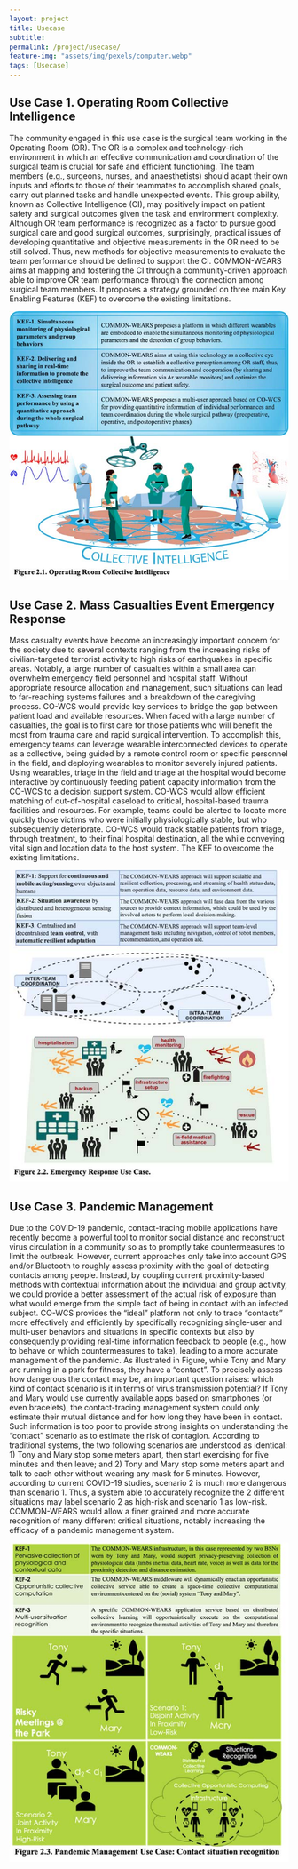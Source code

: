 ```yaml
---
layout: project
title: Usecase
subtitle:   
permalink: /project/usecase/
feature-img: "assets/img/pexels/computer.webp"
tags: [Usecase]
---
```


## Use Case 1. Operating Room Collective Intelligence  
The community engaged in this use case is the surgical team working in the Operating Room (OR). The OR is a complex and technology-rich environment in which an effective communication and coordination of the surgical team is crucial for safe and efficient functioning. The team members (e.g., surgeons, nurses, and anaesthetists) should adapt their own inputs and efforts to those of their teammates to accomplish shared goals, carry out planned tasks and handle unexpected events. This group ability, known as Collective Intelligence (CI), may positively impact on patient safety and surgical outcomes given the task and environment complexity. Although OR team performance is recognized as a factor to pursue good surgical care and good surgical outcomes, surprisingly, practical issues of developing quantitative and objective measurements in the OR need to be still solved. Thus, new methods for objective measurements to evaluate the team performance should be defined to support the CI. COMMON-WEARS aims at mapping and fostering the CI through a community-driven approach able to improve OR team performance through the connection among surgical team members. It proposes a strategy grounded on three main Key Enabling Features (KEF) to overcome the existing limitations.  

![fig_2.1](../../assets/img/project/modelloA_2020HCWWLP_2.jpg "Conventional WCS Architecture and data provided by WCS")  

## Use Case 2. Mass Casualties Event Emergency Response  
Mass casualty events have become an increasingly important concern for the society due to several contexts ranging from the increasing risks of civilian-targeted terrorist activity to high risks of earthquakes in specific areas. Notably, a large number of casualties within a small area can overwhelm emergency field personnel and hospital staff. Without appropriate resource allocation and management, such situations can lead to far-reaching systems failures and a breakdown of the caregiving process. CO-WCS would provide key services to bridge the gap between patient load and available resources. When faced with a large number of casualties, the goal is to first care for those patients who will benefit the most from trauma care and rapid surgical intervention. To accomplish this, emergency teams can leverage wearable interconnected devices to operate as a collective, being guided by a remote control room or specific personnel in the field, and deploying wearables to monitor severely injured patients. Using wearables, triage in the field and triage at the hospital would become interactive by continuously feeding patient capacity information from the CO-WCS to a decision support system. CO-WCS would allow efficient matching of out-of-hospital caseload to critical, hospital-based trauma facilities and resources. For example, teams could be alerted to locate more quickly those victims who were initially physiologically stable, but who subsequently deteriorate. CO-WCS would track stable patients from triage, through treatment, to their final hospital destination, all the while conveying vital sign and location data to the host system. The KEF to overcome the existing limitations.

![fig_2.2](../../assets/img/project/modelloA_2020HCWWLP_3.jpg)  

## Use Case 3. Pandemic Management  
Due to the COVID-19 pandemic, contact-tracing mobile applications have recently become a powerful tool to monitor social distance and reconstruct virus circulation in a community so as to promptly take countermeasures to limit the outbreak. However, current approaches only take into account GPS and/or Bluetooth to roughly assess proximity with the goal of detecting contacts among people. Instead, by coupling current proximity-based methods with contextual information about the individual and group activity, we could provide a better assessment of the actual risk of exposure than what would emerge from the simple fact of being in contact with an infected subject. CO-WCS provides the “ideal” platform not only to trace “contacts” more effectively and efficiently by specifically recognizing single-user and multi-user behaviors and situations in specific contexts but also by consequently providing real-time information feedback to people (e.g., how to behave or which countermeasures to take), leading to a more accurate management of the pandemic. As illustrated in Figure, while Tony and Mary are running in a park for fitness, they have a “contact”. To precisely assess how dangerous the contact may be, an important question raises: which kind of contact scenario is it in terms of virus transmission potential? If Tony and Mary would use currently available apps based on smartphones (or even bracelets), the contact-tracing management system could only estimate their mutual distance and for how long they have been in contact. Such information is too poor to provide strong insights on understanding the “contact” scenario as to estimate the risk of contagion. According to traditional systems, the two following scenarios are understood as identical: 1) Tony and Mary stop some meters apart, then start exercising for five minutes and then leave; and 2) Tony and Mary stop some meters apart and talk to each other without wearing any mask for 5 minutes. However, according to current COVID-19 studies, scenario 2 is much more dangerous than scenario 1. Thus, a system able to accurately recognize the 2 different situations may label scenario 2 as high-risk and scenario 1 as low-risk. COMMON-WEARS would allow a finer grained and more accurate recognition of many different critical situations, notably increasing the efficacy of a pandemic management system.

![fig_2.2](../../assets/img/project/modelloA_2020HCWWLP_4.jpg)  

